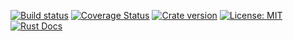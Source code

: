 [![Build status](https://img.shields.io/travis/Hexilee/roa-middlewares/master.svg)](https://travis-ci.org/Hexilee/roa-middlewares)
[![Coverage Status](https://coveralls.io/repos/github/Hexilee/roa-middlewares/badge.svg?branch=master)](https://coveralls.io/github/Hexilee/roa-middlewares?branch=master)
[![Crate version](https://img.shields.io/crates/v/roa-middlewares.svg)](https://crates.io/crates/roa-middlewares)
[![License: MIT](https://img.shields.io/badge/License-MIT-yellow.svg)](https://github.com/Hexilee/roa-middlewares/blob/master/LICENSE)
[![Rust Docs](https://docs.rs/roa-middlewares/badge.svg)](https://docs.rs/roa-middlewares)